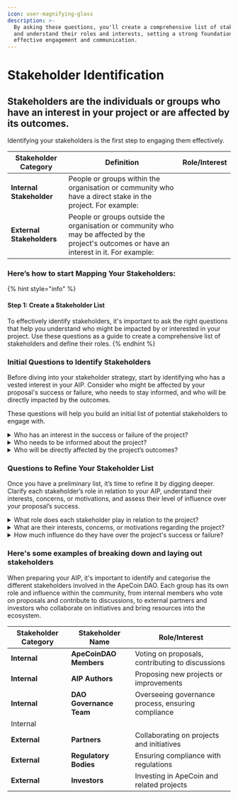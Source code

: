 ```yaml
---
icon: user-magnifying-glass
description: >-
  By asking these questions, you'll create a comprehensive list of stakeholders
  and understand their roles and interests, setting a strong foundation for
  effective engagement and communication.
---
```


# Stakeholder Identification

## **Stakeholders** are the individuals or groups who have an interest in your project or are affected by its outcomes.&#x20;

Identifying your stakeholders is the first step to engaging them effectively.

<table data-card-size="large" data-view="cards" data-full-width="false"><thead><tr><th>Stakeholder Category</th><th>Definition </th><th data-hidden>Role/Interest</th></tr></thead><tbody><tr><td><strong>Internal Stakeholder</strong></td><td>People or groups within the organisation or community who have a direct stake in the project. For example:</td><td></td></tr><tr><td><strong>External Stakeholders</strong></td><td>People or groups outside the organisation or community who may be affected by the project's outcomes or have an interest in it. For example:</td><td></td></tr></tbody></table>

### Here’s how to start Mapping Your Stakeholders:

{% hint style="info" %}
#### Step 1: Create a Stakeholder List

To effectively identify stakeholders, it's important to ask the right questions that help you understand who might be impacted by or interested in your project. Use these questions as a guide to create a comprehensive list of stakeholders and define their roles.
{% endhint %}

### Initial Questions to Identify Stakeholders

Before diving into your stakeholder strategy, start by identifying who has a vested interest in your AIP. Consider who might be affected by your proposal's success or failure, who needs to stay informed, and who will be directly impacted by the outcomes.&#x20;

These questions will help you build an initial list of potential stakeholders to engage with.

<details>

<summary>Who has an interest in the success or failure of the project?</summary>

Consider those who are not directly affected but who have a vested interest in the project's outcome. This could include people who support or oppose the project for various reasons.

</details>

<details>

<summary>Who needs to be informed about the project?</summary>

Identify individuals or groups who must be kept in the loop, even if they are not actively participating in the project. This could include higher-level decision-makers, regulatory bodies, or community members.

</details>

<details>

<summary>Who will be directly affected by the project’s outcomes?</summary>

Think about individuals or groups who will see a direct impact from the project's results. Are there people whose work, investment, or daily routines might change because of what you’re doing?

</details>

### Questions to Refine Your Stakeholder List

Once you have a preliminary list, it’s time to refine it by digging deeper. Clarify each stakeholder’s role in relation to your AIP, understand their interests, concerns, or motivations, and assess their level of influence over your proposal’s success.

<details>

<summary>What role does each stakeholder play in relation to the project?</summary>

Understand whether each stakeholder is an internal member shaping the community from within or an external player influencing from the outside. Recognise their unique position and potential impact—whether they are decision-makers, influencers, or those affected by the project's outcomes—so you can tailor your approach to engage them effectively.

</details>

<details>

<summary>What are their interests, concerns, or motivations regarding the project?</summary>

Dive deeper into what truly drives each stakeholder. Are they motivated by financial returns, policy adherence, community growth, or something else entirely? By pinpointing their core motivations, you can align your proposal to address their concerns and highlight the benefits that matter most to them.

</details>

<details>

<summary>How much influence do they have over the project's success or failure?</summary>

Evaluate the power dynamics at play. Determine who holds significant sway, whose support can accelerate your proposal, or whose opposition could stall it. Knowing their level of influence allows you to prioritize your efforts and strategically engage with those who can shape the project's direction and outcome.

</details>

### Here's some examples of breaking down and laying out stakeholders

When preparing your AIP, it's important to identify and categorise the different stakeholders involved in the ApeCoin DAO. Each group has its own role and influence within the community, from internal members who vote on proposals and contribute to discussions, to external partners and investors who collaborate on initiatives and bring resources into the ecosystem.&#x20;

<table data-full-width="false"><thead><tr><th>Stakeholder Category</th><th>Stakeholder Name</th><th>Role/Interest</th></tr></thead><tbody><tr><td><strong>Internal</strong></td><td><strong>ApeCoinDAO Members</strong></td><td>Voting on proposals, contributing to discussions</td></tr><tr><td><strong>Internal</strong></td><td><strong>AIP Authors</strong> </td><td>Proposing new projects or improvements</td></tr><tr><td><strong>Internal</strong></td><td><strong>DAO Governance Team</strong> </td><td>Overseeing governance process, ensuring compliance</td></tr><tr><td>Internal </td><td></td><td></td></tr><tr><td><strong>External</strong></td><td><strong>Partners</strong> </td><td>Collaborating on projects and initiatives</td></tr><tr><td><strong>External</strong></td><td><strong>Regulatory Bodies</strong> </td><td>Ensuring compliance with regulations</td></tr><tr><td><strong>External</strong></td><td><strong>Investors</strong></td><td>Investing in ApeCoin and related projects</td></tr></tbody></table>
